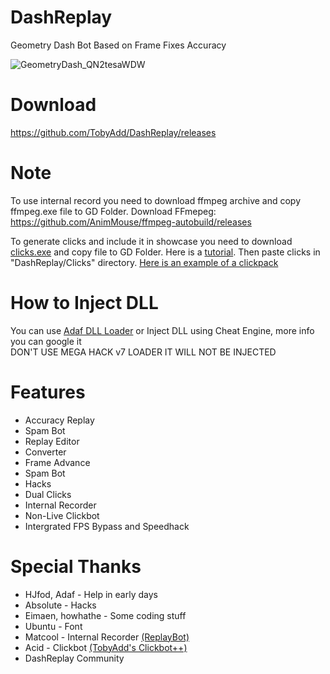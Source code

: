 # DashReplay
Geometry Dash Bot Based on Frame Fixes Accuracy

![GeometryDash_QN2tesaWDW](https://user-images.githubusercontent.com/66429886/221263704-c4866078-c7fd-4d6a-94ae-f4d6ae0c74c2.png)

# Download
https://github.com/TobyAdd/DashReplay/releases

# Note
To use internal record you need to download ffmpeg archive and copy ffmpeg.exe file to GD Folder.
Download FFmepeg: https://github.com/AnimMouse/ffmpeg-autobuild/releases

To generate clicks and include it in showcase you need to download [clicks.exe](https://github.com/TobyAdd/DashReplay/releases/download/v4.0.1/clicks.exe) and copy file to GD Folder. Here is a [tutorial](https://youtu.be/ce7W4Z9qrIM).
Then paste clicks in "DashReplay/Clicks" directory. [Here is an example of a clickpack](https://github.com/TobyAdd/DashReplay/releases/download/v4.0.1/sample_clickpack.zip)

# How to Inject DLL
You can use [Adaf DLL Loader](https://github.com/adafcaefc/GDDllLoader) or Inject DLL using Cheat Engine, more info you can google it<br />
DON'T USE MEGA HACK v7 LOADER IT WILL NOT BE INJECTED

# Features
- Accuracy Replay
- Spam Bot
- Replay Editor
- Converter
- Frame Advance
- Spam Bot
- Hacks
- Dual Clicks
- Internal Recorder
- Non-Live Clickbot
- Intergrated FPS Bypass and Speedhack

# Special Thanks
- HJfod, Adaf - Help in early days
- Absolute - Hacks
- Eimaen, howhathe - Some coding stuff
- Ubuntu - Font
- Matcool - Internal Recorder [(ReplayBot)](https://github.com/matcool/ReplayBot)
- Acid - Clickbot [(TobyAdd's Clickbot++)](https://github.com/thisisignitedoreo/tcbpp)
- DashReplay Community

